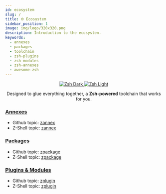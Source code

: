 ```yaml
---
id: ecosystem
slug: /
title: 🌐 Ecosystem
sidebar_position: 1
image: img/logo/320x320.png
description: Introduction to the ecosystem.
keywords:
  - annexes
  - packages
  - toolchain
  - zsh-plugins
  - zsh-modules
  - zsh-annexes
  - awesome-zsh
---
```


<p align="center">
  <a href="#gh-dark-mode-only">
    <img className="ScreenView" src="/img/zsh/zsh1.png" alt="Zsh Dark" />
  </a>
  <a href="#gh-light-mode-only">
    <img className="ScreenView" src="/img/zsh/zsh2.png" alt="Zsh Light" />
  </a>
</p>
<p align="center">
  Designed to glue everything together, a <strong>Zsh-powered</strong> toolchain that works for you.
</p>

### <i class="fa-brands fa-superpowers"></i> [Annexes](/ecosystem/annexes/)

- Github topic: [zannex][gh-zannex]
- Z-Shell topic: [zannex][zannex]

### <i class="fa-solid fa-cubes"></i> [Packages](/ecosystem/packages/)

- Github topic: [zpackage][gh-zpackage]
- Z-Shell topic: [zpackage][zpackage]

### <i class="fa-solid fa-gear"></i> [Plugins &amp; Modules](/ecosystem/plugins/)

- Github topic: [zplugin][gh-zplugin]
- Z-Shell topic: [zplugin][zplugin]

[zannex]: https://github.com/search?q=topic%3Azannex+org%3Az-shell&type=Repositories
[gh-zannex]: https://github.com/topics/zannex
[zpackage]: https://github.com/search?q=topic%3Azpackage+org%3Az-shell&type=Repositories
[gh-zpackage]: https://github.com/topics/zpackage
[zplugin]: https://github.com/search?q=topic%3Azplugin+org%3Az-shell&type=Repositories
[gh-zplugin]: https://github.com/topics/zplugin
